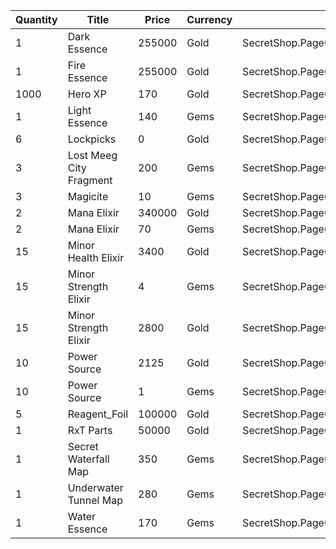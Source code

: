 | Quantity | Title | Price | Currency |  Dev Name |
| -------- | ----- | ----- | -------- |  -------- |
| 1 | Dark Essence | 255000 | Gold | SecretShop.Page02.Reagent.11 |
| 1 | Fire Essence | 255000 | Gold | SecretShop.Page02.Shard.02 |
| 1000 | Hero XP | 170 | Gold | SecretShop.Page02.Misc.05 |
| 1 | Light Essence | 140 | Gems | SecretShop.Page02.UnderworldTrader.12 |
| 6 | Lockpicks | 0 | Gold | SecretShop.Page02.Free.03 |
| 3 | Lost Meeg City Fragment | 200 | Gems | SecretShop.Page02.UnderworldTrader.26 |
| 3 | Magicite | 10 | Gems | SecretShop.Page02.Ore.02 |
| 2 | Mana Elixir | 340000 | Gold | SecretShop.Page02.Elixir.03 |
| 2 | Mana Elixir | 70 | Gems | SecretShop.Page02.UnderworldTrader.05 |
| 15 | Minor Health Elixir | 3400 | Gold | SecretShop.Page02.Elixir.02 |
| 15 | Minor Strength Elixir | 4 | Gems | SecretShop.Page02.Elixir.10 |
| 15 | Minor Strength Elixir | 2800 | Gold | SecretShop.Page02.UnderworldTraderGold.05 |
| 10 | Power Source | 2125 | Gold | SecretShop.Page02.Reagent.05 |
| 10 | Power Source | 1 | Gems | SecretShop.Page02.Reagent.17 |
| 5 | Reagent_Foil | 100000 | Gold | SecretShop.Page02.CharShard.12 |
| 1 | RxT Parts | 50000 | Gold | SecretShop.Page02.Misc.09 |
| 1 | Secret Waterfall Map | 350 | Gems | SecretShop.Page02.TreasureMap.11 |
| 1 | Underwater Tunnel Map | 280 | Gems | SecretShop.Page02.UnderworldTrader.29 |
| 1 | Water Essence | 170 | Gems | SecretShop.Page02.Reagent.18 |
